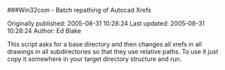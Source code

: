 ###Win32com - Batch repathing of Autocad Xrefs

Originally published: 2005-08-31 10:28:24
Last updated: 2005-08-31 10:28:24
Author: Ed Blake

This script asks for a base directory and then changes all xrefs in all drawings in all subdirectories so that they use relative paths.  To use it just copy it somewhere in your target directory structure and run.